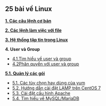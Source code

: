 <h2>25 bài về Linux</h2>  

[**1. Các câu lệnh cơ bản**](25-bai-linux/1_basiccommands.md)  


[**2. Các lệnh làm việc với file**](25-bai-linux/2_workingwithfiles.md)  

[**3. Hệ thống tập tin trong Linux**](25-bai-linux/3_filesystem.md)  

**4.   User và Group**  
- [4.1.Tìm hiểu về user và group](25-bai-linux/4.1.user_group.md)  
- [4.2Phân quyền với user và group](25-bai-linux/4.2.permission.md) 

[**5.1.  Quản lý các gói**](25-bai-linux\5.1_package_management.md)  
- [5.1. Các tùy chọn hay dùng của yum](25-bai-linux\5.2.25_option_yum_rpm.md)  
- [5.2. Hướng dẫn cài đặt LAMP trên CentOS 7](25-bai-linux/lamp.md)  
- [5.3.  Cài đặt,cấu hình Apache](25-bai-linux/domain.md)  
- [5.4. Tìm hiểu về MySQL/MariaDB](25-bai-linux/mysql.md)